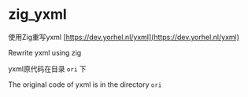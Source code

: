 # zig_yxml

使用Zig重写yxml [https://dev.yorhel.nl/yxml](https://dev.yorhel.nl/yxml)

Rewrite yxml using zig

yxml原代码在目录 `ori` 下

The original code of yxml is in the directory `ori`